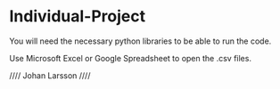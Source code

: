# Individual-Project

You will need the necessary python libraries to be able to run the code.

Use Microsoft Excel or Google Spreadsheet to open the .csv files. 












//// Johan Larsson ////
